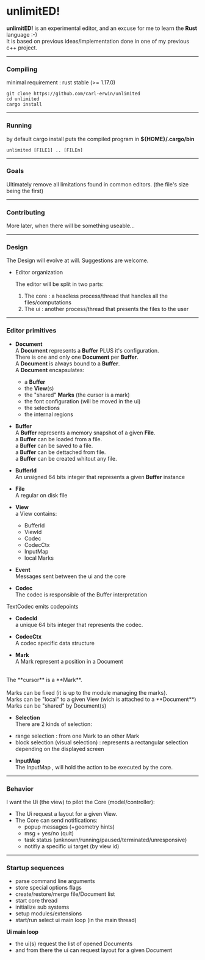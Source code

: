 # unlimitED!


**unlimitED!** is an experimental editor, and an excuse for me to learn the **Rust** language :-)<br/>
It is based on previous ideas/implementation done in one of my previous c++ project.<br/>

------

### Compiling

minimal requirement : rust stable (>= 1.17.0)

```
git clone https://github.com/carl-erwin/unlimited
cd unlimited
cargo install
```

------

### Running

by default cargo install puts the compiled program in **${HOME}/.cargo/bin**
```
unlimited [FILE1] .. [FILEn]
```


------

### Goals

Ultimately remove all limitations found in common editors. (the file's size being the first)

------


### Contributing

More later, when there will be something useable...

------

### Design

The Design will evolve at will. Suggestions are welcome.

- Editor organization

  The editor will be split in two parts:<br/>
     1. The core : a headless process/thread that handles all the files/computations
     2. The ui : another process/thread that presents the files to the user

------

### Editor primitives

- **Document**<br/>
A **Document** represents a **Buffer** PLUS it's configuration.<br/>
There is one and only one **Document** per **Buffer**.<br/>
A **Document** is always bound to a **Buffer**.<br/>
A **Document** encapsulates:
  - a **Buffer**<br/>
  - the **View**(s)
  - the "shared" **Marks** (the cursor is a mark)
  - the font configuration (will be moved in the ui)
  - the selections
  - the internal regions



- **Buffer**<br/>
A **Buffer** represents a memory snapshot of a given **File**.<br/>
a **Buffer** can be loaded from a file.<br/>
a **Buffer** can be saved to a file.<br/>
a **Buffer** can be dettached from file.<br/>
a **Buffer** can be created whitout any file.<br/>

- **BufferId** <br/>
An unsigned 64 bits integer that represents a given **Buffer** instance<br/>

- **File**<br/>
A regular on disk file

- **View**<br/>
a View contains:
   - BufferId
   - ViewId
   - Codec
   - CodecCtx
   - InputMap
   - local Marks

- **Event**<br/>
Messages sent between the ui and the core


- **Codec**<br/>
The codec is responsible of the Buffer interpretation

TextCodec emits codepoints

- **CodecId**<br/>
a unique 64 bits integer that represents the codec.

- **CodecCtx**<br/>
A codec specific data structure

- **Mark**<br/>
A Mark represent a position in a Document<br/>
<br/>
The **cursor** is a **Mark**.<br/>
<br/>
Marks can be fixed (it is up to the module managing the marks).<br/>
Marks can be "local" to a given View  (wich is attached to a **Document**)<br/>
Marks can be "shared" by Document(s)<br/>

- **Selection**<br/>
There are 2 kinds of selection:<br/>
 * range selection : from one Mark to an other Mark
 * block selection (visual selection) : represents a rectangular selection depending on the displayed screen


- **InputMap**<br/>
The InputMap , will hold the action to be executed by the core.

------

### Behavior

I want the Ui (the view) to pilot the Core (model/controller):<br/>
- The Ui request a layout for a given View.<br/>
- The Core can send notifications:
  * popup messages (+geometry hints)<br/>
  * msg + yes/no   (quit)<br/>
  * task status (unknown/running/paused/terminated/unresponsive)<br/>
  * notifiy a specific ui target (by view id)<br/>

------

### Startup sequences

- parse command line arguments<br/>
- store special options flags<br/>
- create/restore/merge file/Document list<br/>
- start core thread<br/>
- initialize sub systems<br/>
- setup modules/extensions<br/>
- start/run select ui main loop (in the main thread)<br/>

 **Ui main loop**<br>
 - the ui(s) request the list of opened Documents
 - and from there the ui can request layout for a given Document
